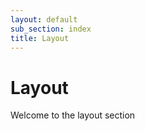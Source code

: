 ```yaml
---
layout: default
sub_section: index
title: Layout
---
```


# Layout

<div class="va-introtext">
Welcome to the layout section
</div>